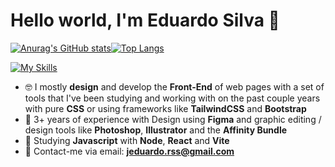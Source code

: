 # Hello world, I'm Eduardo Silva 👋

[![Anurag's GitHub stats](https://github-readme-stats.vercel.app/api?username=edrssilva&theme=github_dark&show_icons=true&rank_icon=github&card_width=320px&hide=stars,issues)](https://github.com/anuraghazra/github-readme-stats)[![Top Langs](https://github-readme-stats.vercel.app/api/top-langs/?username=edrssilva&theme=github_dark&show_icons=true&hide_rank=true&card_width=320px&layout=compact)](https://github.com/anuraghazra/github-readme-stats)

[![My Skills](https://skillicons.dev/icons?i=html,css,js,react,cs,php,figma,ps)](https://skillicons.dev)



- 🤓 I mostly <b>design</b> and develop the <b>Front-End</b> of web pages with a set of tools that I've been studying and working with on the past couple years with pure **CSS** or using frameworks like **TailwindCSS** and **Bootstrap**
- 🎨 3+ years of experience with Design using **Figma** and graphic editing / design tools like **Photoshop**, **Illustrator** and the **Affinity Bundle**
- 🌱 Studying **Javascript** with **Node**, **React** and **Vite**
- 📩 Contact-me via email: **jeduardo.rss@gmail.com**

